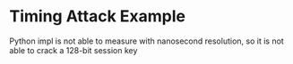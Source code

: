 # Timing Attack Example

Python impl is not able to measure with nanosecond resolution, so it is not able to crack a 128-bit session key

